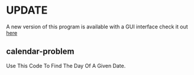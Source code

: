 # UPDATE

A new version of this program is available with a GUI interface check it out <a href="https://github.com/Eusha425/give-me-date"> here </a>

## calendar-problem

Use This Code To Find The Day Of A Given Date.
